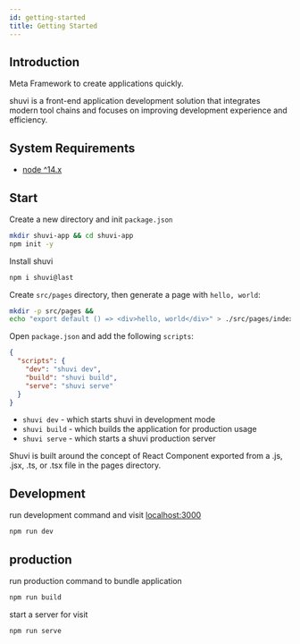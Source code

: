 ```yaml
---
id: getting-started
title: Getting Started
---
```


## Introduction

Meta Framework to create applications quickly.

shuvi is a front-end application development solution that integrates modern tool chains and focuses on improving development experience and efficiency.

## System Requirements

- [node ^14.x](https://github.com/nodejs/Release)

## Start

Create a new directory and init `package.json`

```sh
mkdir shuvi-app && cd shuvi-app
npm init -y
```

Install shuvi

```sh
npm i shuvi@last
```

Create `src/pages` directory, then generate a page with `hello, world`:
```sh
mkdir -p src/pages && 
echo "export default () => <div>hello, world</div>" > ./src/pages/index.js
```

Open `package.json` and add the following `scripts`:
```json
{
  "scripts": {
    "dev": "shuvi dev",
    "build": "shuvi build",
    "serve": "shuvi serve"
  }
}
```

- `shuvi dev` - which starts shuvi in development mode
- `shuvi build` - which builds the application for production usage
- `shuvi serve` - which starts a shuvi production server
  
Shuvi is built around the concept of React Component exported from a .js, .jsx, .ts, or .tsx file in the pages directory.

## Development

run development command and visit [localhost:3000](http://localhost:3000)
```sh
npm run dev
```
## production

run production command to bundle application
```sh
npm run build
```
start a server for visit
```sh
npm run serve
```

